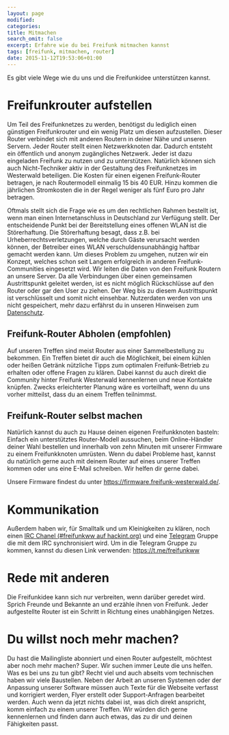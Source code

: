 ```yaml
---
layout: page
modified:
categories:
title: Mitmachen
search_omit: false
excerpt: Erfahre wie du bei Freifunk mitmachen kannst
tags: [freifunk, mitmachen, router]
date: 2015-11-12T19:53:06+01:00
---
```



Es gibt viele Wege wie du uns und die Freifunkidee unterstützen kannst.

# Freifunkrouter aufstellen
Um Teil des Freifunknetzes zu werden, benötigst du lediglich einen günstigen Freifunkrouter und ein wenig Platz um diesen aufzustellen. Dieser Router verbindet sich mit anderen Routern in deiner Nähe und unseren Servern. Jeder Router stellt einen Netzwerkknoten dar. Dadurch entsteht ein öffentlich und anonym zugängliches Netzwerk. Jeder ist dazu eingeladen Freifunk zu nutzen und zu unterstützen. Natürlich können sich auch Nicht-Techniker aktiv in der Gestaltung des Freifunknetzes im Westerwald beteiligen. Die Kosten für einen eigenen Freifunk-Router betragen, je nach Routermodell einmalig 15 bis 40 EUR. Hinzu kommen die jährlichen Stromkosten  die in der Regel weniger als fünf Euro pro Jahr betragen.

Oftmals stellt sich die Frage wie es um den rechtlichen Rahmen bestellt ist, wenn man einen Internetanschluss in Deutschland zur Verfügung stellt. Der entscheidende Punkt bei der Bereitstellung eines offenen WLAN ist die Störerhaftung. Die Störerhaftung besagt, dass z.B. bei Urheberrechtsverletzungen, welche durch Gäste verursacht werden können, der Betreiber eines WLAN verschuldensunabhängig haftbar gemacht werden kann. Um dieses Problem zu umgehen, nutzen wir ein Konzept, welches schon seit Langem erfolgreich in anderen Freifunk-Communities eingesetzt wird. Wir leiten die Daten von den Freifunk Routern an unsere Server. Da alle Verbindungen über einen gemeinsamen Austrittspunkt geleitet werden, ist es nicht möglich Rückschlüsse auf den Router oder gar den User zu ziehen. Der Weg bis zu diesem Austrittspunkt ist verschlüsselt und somit nicht einsehbar. Nutzerdaten werden von uns nicht gespeichert, mehr dazu erfährst du in unseren Hinweisen zum [Datenschutz](/datenschutz).

## Freifunk-Router Abholen (empfohlen)

Auf unseren Treffen sind meist Router aus einer Sammelbestellung zu bekommen. Ein Treffen bietet dir auch die Möglichkeit, bei einem kühlen oder heißen Getränk nützliche Tipps zum optimalen Freifunk-Betrieb zu erhalten oder offene Fragen zu klären. Dabei kannst du auch direkt die Community hinter Freifunk Westerwald kennenlernen und neue Kontakte knüpfen. <!--Die Termine dazu findest du [hier](/termine). -->Zwecks erleichterter Planung wäre es vorteilhaft, wenn du uns vorher mitteilst, dass du an einem Treffen teilnimmst.

## Freifunk-Router selbst machen

Natürlich kannst du auch zu Hause deinen eigenen Freifunkknoten basteln: Einfach ein unterstütztes Router-Modell aussuchen, beim Online-Händler deiner Wahl bestellen und innerhalb von zehn Minuten mit unserer Firmware zu einem Freifunkknoten umrüsten. Wenn du dabei Probleme hast, kannst du natürlich gerne auch mit deinem Router auf eines unserer Treffen kommen oder uns eine E-Mail schreiben. Wir helfen dir gerne dabei.

Unsere Firmware findest du unter <https://firmware.freifunk-westerwald.de/>. <!-- TODO Eine Anleitung zum Installieren der Firmware findest du [hier](../anleitung/).-->

# Kommunikation

<!-- TODO Wir kommunizieren hauptsächlich über unsere Mailingliste – eine Art großer E-Mail-Verteiler – und über das Freifunk Forum, indem wir unseren [eigenen Bereich](https://forum.freifunk.net/c/community/westerwald) haben.

Um dich für die Mailingliste zu registrieren, sende einfach eine Mail an general-subscribe @ freifunk-westerwald . de. Du erhältst dann eine Bestätigungsmail auf die du mit einer leeren Mail antworten musst. Ab dann erhältst du alle E-Mails auf der Mailingliste. Wenn du eine E-Mail an alle schreiben möchtest, kannst du die Adresse general @ freifunk-westerwald . de benutzen, möchtest du jemandem antworten verwende die Funktion „Liste antworten“ oder „Allen antworten“.-->

Außerdem haben wir, für Smalltalk und um Kleinigkeiten zu klären, noch einen [IRC Chanel (#freifunkww auf hackint.org)](https://webirc.hackint.org/#freifunkww) und eine [Telegram](https://telegram.org/) Gruppe die mit dem IRC synchronisiert wird. Um in die Telegram Gruppe zu kommen, kannst du diesen Link verwenden: <https://t.me/freifunkww>

# Rede mit anderen

Die Freifunkidee kann sich nur verbreiten, wenn darüber geredet wird. Sprich Freunde und Bekannte an und erzähle ihnen von Freifunk. Jeder aufgestellte Router ist ein Schritt in Richtung eines unabhängigen Netzes.

# Du willst noch mehr machen?

Du hast die Mailingliste abonniert und einen Router aufgestellt, möchtest aber noch mehr machen? Super. Wir suchen immer Leute die uns helfen. Was es bei uns zu tun gibt? Recht viel und auch abseits vom technischen haben wir viele Baustellen. Neben der Arbeit an unseren Systemen oder der Anpassung unserer Software müssen auch Texte für die Webseite verfasst und korrigiert werden, Flyer erstellt oder Support-Anfragen bearbeitet werden. Auch wenn da jetzt nichts dabei ist, was dich direkt anspricht, komm einfach zu einem unserer Treffen. Wir würden dich gerne kennenlernen und finden dann auch etwas, das zu dir und deinen Fähigkeiten passt.
